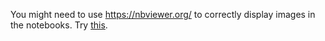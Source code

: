 You might need to use https://nbviewer.org/ to correctly display images in the notebooks. Try [this](https://nbviewer.org/github/lucainnocenti/experimental-doubleQW-witness-reconstruction/blob/master/python/data_analysis_0930.ipynb).
